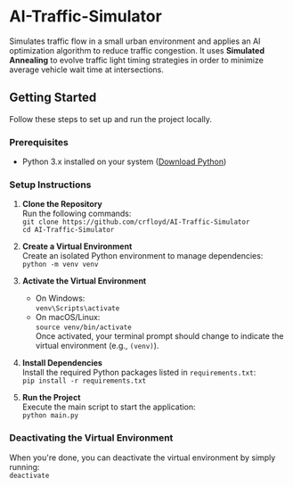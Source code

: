# AI-Traffic-Simulator
Simulates traffic flow in a small urban environment and applies an AI optimization algorithm to reduce traffic congestion. It uses **Simulated Annealing** to evolve traffic light timing strategies in order to minimize average vehicle wait time at intersections.

## Getting Started

Follow these steps to set up and run the project locally.

### Prerequisites
- Python 3.x installed on your system ([Download Python](https://www.python.org/downloads/))

### Setup Instructions

1. **Clone the Repository**  
   Run the following commands:  
   `git clone https://github.com/crfloyd/AI-Traffic-Simulator`  
   `cd AI-Traffic-Simulator`

2. **Create a Virtual Environment**  
   Create an isolated Python environment to manage dependencies:  
   `python -m venv venv`

3. **Activate the Virtual Environment**  
   - On Windows:  
     `venv\Scripts\activate`  
   - On macOS/Linux:  
     `source venv/bin/activate`  
   Once activated, your terminal prompt should change to indicate the virtual environment (e.g., `(venv)`).

4. **Install Dependencies**  
   Install the required Python packages listed in `requirements.txt`:  
   `pip install -r requirements.txt`

5. **Run the Project**  
   Execute the main script to start the application:  
   `python main.py`

### Deactivating the Virtual Environment
When you're done, you can deactivate the virtual environment by simply running:  
`deactivate`
